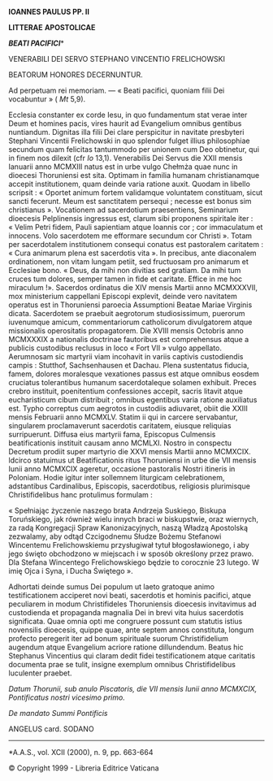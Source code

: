 **IOANNES PAULUS PP. II**

**LITTERAE** **APOSTOLICAE**

***BEATI PACIFICI****

VENERABILI DEI SERVO STEPHANO VINCENTIO FRELICHOWSKI

BEATORUM HONORES DECERNUNTUR.

Ad perpetuam rei memoriam. — « Beati pacifici, quoniam filii Dei vocabuntur » ( *Mt* 5,9).

Ecclesia constanter ex corde Iesu, in quo fundamentum stat verae inter Deum et homines pacis, vires haurit ad Evangelium omnibus gentibus nuntiandum. Dignitas illa filii Dei clare perspicitur in navitate presbyteri Stephani Vincentii Frelichowski in quo splendor fulget illius philosophiae secundum quam felicitas tantummodo per unionem cum Deo obtinetur, qui in finem nos dilexit (cfr *Io* 13,1). Venerabilis Dei Servus die XXII mensis Ianuarii anno MCMXIII natus est in urbe vulgo Chełmża quae nunc in dioecesi Thoruniensi est sita. Optimam in familia humanam christianamque accepit institutionem, quam deinde varia ratione auxit. Quodam in libello scripsit : « Oportet animum fortem validamque voluntatem constituam, sicut sancti fecerunt. Meum est sanctitatem persequi ; necesse est bonus sim christianus ». Vocationem ad sacerdotium praesentiens, Seminarium dioecesis Pelplinensis ingressus est, clarum sibi proponens spiritale iter : « Velim Petri fidem, Pauli sapientiam atque Ioannis cor ; cor immaculatum et innocens. Volo sacerdotem me efformare secundum cor Christi ». Totam per sacerdotalem institutionem consequi conatus est pastoralem caritatem : « Cura animarum plena est sacerdotis vita ». In precibus, ante diaconalem ordinationem, non vitam lungam petiit, sed fructuosam pro animarum et Ecclesiae bono. « Deus, da mihi non divitias sed gratiam. Da mihi tum cruces tum dolores, semper tamen in fide et caritate. Effice in me hoc miraculum !». Sacerdos ordinatus die XIV mensis Martii anno MCMXXXVII, mox ministerium cappellani Episcopi explevit, deinde vero navitatem operatus est in Thoruniensi paroecia Assumptioni Beatae Mariae Virginis dicata. Sacerdotem se praebuit aegrotorum studiosissimum, puerorum iuvenumque amicum, commentariorum catholicorum divulgatorem atque missionalis operositatis propagatorem. Die XVIII mensis Octobris anno MCMXXXIX a nationalis doctrinae fautoribus est comprehensus atque a publicis custodibus reclusus in loco « Fort VII » vulgo appellato. Aerumnosam sic martyrii viam incohavit in variis captivis custodiendis campis : Stutthof, Sachsenhausen et Dachau. Plena sustentatus fiducia, famem, dolores moralesque vexationes passus est atque omnibus eosdem cruciatus tolerantibus humanum sacerdotaleque solamen exhibuit. Preces crebro instituit, poenitentium confessiones accepit, sacris litavit atque eucharisticum cibum distribuit ; omnibus egentibus varia ratione auxiliatus est. Typho correptus cum aegrotos in custodiis adiuvaret, obiit die XXIII mensis Februarii anno MCMXLV. Statim ii qui in carcere servabantur, singularem proclamaverunt sacerdotis caritatem, eiusque reliquias surripuerunt. Diffusa eius martyrii fama, Episcopus Culmensis beatificationis instituit causam anno MCMLXI. Nostro in conspectu Decretum prodiit super martyrio die XXVI mensis Martii anno MCMXCIX. ldcirco statuimus ut Beatificationis ritus Thoruniensi in urbe die VII mensis Iunii anno MCMXCIX ageretur, occasione pastoralis Nostri itineris in Poloniam. Hodie igitur inter sollemnem liturgicam celebrationem, adstantibus Cardinalibus, Episcopis, sacerdotibus, religiosis plurimisque Christifidelibus hanc protulimus formulam :

« Spełniając życzenie naszego brata Andrzeja Suskiego, Biskupa Toruńskiego, jak również wielu innych braci w biskupstwie, oraz wiernych, za radą Kongregacji Spraw Kanonizacyjnych, naszą Władzą Apostolską zezwalamy, aby odtąd Czcigodnemu Słudze Bożemu Stefanowi Wincentemu Frelichowskiemu przysługiwał tytuł błogosławionego, i aby jego święto obchodzono w miejscach i w sposób określony przez prawo. Dla Stefana Wincentego Frelichowskiego będzie to corocznie 23 lutego. W imię Ojca i Syna, i Ducha Świętego ».

Adhortati deinde sumus Dei populum ut laeto gratoque animo testificationem acciperet novi beati, sacerdotis et hominis pacifici, atque peculiarem in modum Christifideles Thoruniensis dioecesis invitavimus ad custodienda et propaganda magnalia Dei in brevi vita huius sacerdotis significata. Quae omnia opti me congruere possunt cum statutis istius novensilis dioecesis, quippe quae, ante septem annos constituta, longum profecto peregerit iter ad bonum spirituale suorum Christifidelium augendum atque Evangelium acriore ratione dillundendum. Beatus hic Stephanus Vincentius qui claram dedit fidei testificationem atque caritatis documenta prae se tulit, insigne exemplum omnibus Christifidelibus luculenter praebet.

*Datum Thorunii, sub anulo Piscatoris, die VII mensis Iunii anno MCMXCIX, Pontificatus nostri vicesimo primo.*

*De mandato Summi Pontificis*

ANGELUS card. SODANO

* * *

*A.A.S., vol. XCII (2000), n. 9, pp. 663-664

© Copyright 1999 - Libreria Editrice Vaticana